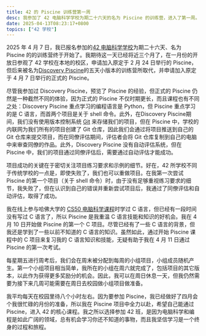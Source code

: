 ```yaml
---
title: 42 的 Piscine 训练营第一周
desc: 我参加了 42 电脑科学学校为期二十六天的名为 Piscine 的训练营，进入了第一周。
date: 2025-04-13T08:23:17+0800
topics: ["42 学校"]
---
```


2025 年 4 月 7 日，我已报名参加的[42 电脑科学学校](2025-01-20-attending-42-school.md)为期二十六天、名为 Piscine 的的训练营终于开始了。我期待这一天已经将近三个月了，在一月份的开放日参观了 42 学校在本地的校区，申请加入原定于 2 月 24 日举行的 Piscine，但后来被名为[Discovery Piscine](2025-03-06-attended-42-discovery-piscine.md)的五天小版本的训练营所取代，并申请加入原定于 4 月 7 日举行的正式的 Piscine。

尽管我参加过 Discovery Piscine，预览了 Piscine 的经验，但正式的 Piscine 仍然是一种截然不同的体验，因为正式的 Piscine 不仅时期更长，而且课程也有不同之处：Discovery Piscine 重点学习的编程语言是 Python，但 Piscine 重点学习的是 C 语言，而首两个项目是关于 shell 命令。此外，在Discovery Piscine期间，我们没有使用版本控制系统 [Git](https://zh.wikipedia.org/wiki/Git) 来存储我们的项目，但在 Piscine 中，学校的内联网为我们所有的项目创建了 Git 仓库，因此我们会通过将项目推送到自己的 Git 仓库来提交项目，而在同僚评估期间，评估者会将 Git 仓库复制到自己的电脑中来审查同僚的作品。此外，Discovery Piscine 没有自动评估系统，但在 Piscine 中，我们的项目通过同僚评估后，需要通过自动评估才能成功。

项目成功的关键在于密切关注项目练习要求和示例的细节。好在，42 所学校不同于传统学校的一点是，即使失败了，我们也可以重做项目。在我第一次尝试 Piscine 的第一个项目（关于 shell 命令）时，由于没有足够重视练习要求的细节，我失败了，但在认识到自己的错误并重新尝试项目后，我通过了同僚评估和自动评估，取得了成功。

我在线上参与哈佛大学的 [CS50 电脑科学课程](/blog/categories/cs50x)时学过 C 语言，但已经有一段时间没有写过 C 语言了，所以 Piscine 是我重温 C 语言技能和知识的好机会。我在 4 月 10 日开始做 Piscine 的第一个 C 项目。尽管已经有了一些 C 语言的背景，但我还是学到了一些以前不知道的 C 语言的知识。虽然如此，通过开始 Piscine 课程中的 C 项目来复习我的 C 语言知识和技能，无疑有助于我在 4 月 11 日通过 Piscine 的第一次考试。

每星期五进行周考后，我们会在周末被分配到每周的小组项目，小组成员随机产生。第一个小组项目相当简单，我所在的小组在周六就完成了，包括项目的其它版本，以此作为获得更多奖励分的机会。因此，我可以在周日休息一天，但我仍然需要为接下来几周可能需要在周日去校园做小组项目做准备。

我平均每天在校园里待八个小时左右。因为要参加 Piscine，我已经做好了四月会个我很忙碌的月份的准备，所以我在 Piscine 项目中全力以赴，希望自己能通过 Piscine，进入 42 的核心课程。我之所以选择参加 42 班，是因为电脑科学和编程是如此广阔的领域，总有机会学习你还不知道的事物，而且我坚信学习是一个终身的过程和旅程。
